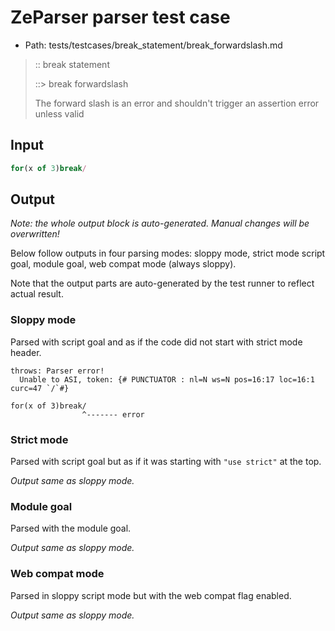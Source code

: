 # ZeParser parser test case

- Path: tests/testcases/break_statement/break_forwardslash.md

> :: break statement
>
> ::> break forwardslash
>
> The forward slash is an error and shouldn't trigger an assertion error unless valid


## Input

`````js
for(x of 3)break/
`````

## Output

_Note: the whole output block is auto-generated. Manual changes will be overwritten!_

Below follow outputs in four parsing modes: sloppy mode, strict mode script goal, module goal, web compat mode (always sloppy).

Note that the output parts are auto-generated by the test runner to reflect actual result.

### Sloppy mode

Parsed with script goal and as if the code did not start with strict mode header.

`````
throws: Parser error!
  Unable to ASI, token: {# PUNCTUATOR : nl=N ws=N pos=16:17 loc=16:1 curc=47 `/`#}

for(x of 3)break/
                ^------- error
`````

### Strict mode

Parsed with script goal but as if it was starting with `"use strict"` at the top.

_Output same as sloppy mode._

### Module goal

Parsed with the module goal.

_Output same as sloppy mode._

### Web compat mode

Parsed in sloppy script mode but with the web compat flag enabled.

_Output same as sloppy mode._
